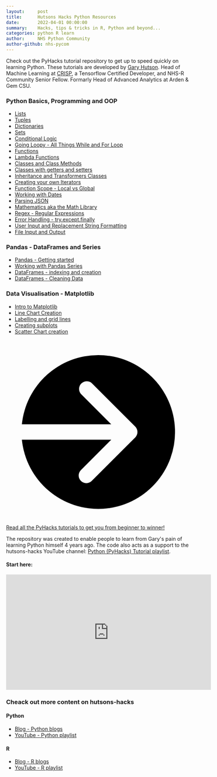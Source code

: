 ```yaml
---
layout:     post
title:      Hutsons Hacks Python Resources
date:       2022-04-01 00:00:00
summary:    Hacks, tips & tricks in R, Python and beyond...
categories: python R learn
author:     NHS Python Community
author-github: nhs-pycom
---
```


Check out the PyHacks tutorial repository to get up to speed quickly on learning Python. These tutorials are developed by [Gary Hutson](https://hutsons-hacks.info/). Head of Machine Learning at [CRISP](https://www.crispthinking.com/), a Tensorflow Certified Developer, and NHS-R Community Senior Fellow. Formarly Head of Advanced Analytics at Arden & Gem CSU. 

### Python Basics, Programming and OOP

- [Lists](https://github.com/StatsGary/PyHacks-Tutorials/blob/main/01_Lists.py)
- [Tuples](https://github.com/StatsGary/PyHacks-Tutorials/blob/main/02_Tuples.py)
- [Dictionaries](https://github.com/StatsGary/PyHacks-Tutorials/blob/main/03_Dictionaries.py)
- [Sets](https://github.com/StatsGary/PyHacks-Tutorials/blob/main/04_Sets.py)
- [Conditional Logic](https://github.com/StatsGary/PyHacks-Tutorials/blob/main/05_ConditionalLogic.py)
- [Going Loopy - All Things While and For Loop](https://github.com/StatsGary/PyHacks-Tutorials/blob/main/06_Looping.py)
- [Functions](https://github.com/StatsGary/PyHacks-Tutorials/blob/main/07_Functions.py)
- [Lambda Functions](https://github.com/StatsGary/PyHacks-Tutorials/blob/main/08_Lambda_Anon_Funcs.py)
- [Classes and Class Methods](https://github.com/StatsGary/PyHacks-Tutorials/blob/main/09_Classes_with_Python.py)
- [Classes with getters and setters](https://github.com/StatsGary/PyHacks-Tutorials/blob/main/10_Classes_with_Python_Getters_Setters.py) 
- [Inheritance and Transformers Classes](https://github.com/StatsGary/PyHacks-Tutorials/tree/main/11_Inheritance_and_OverloadingMethods) 
- [Creating your own Iterators](https://github.com/StatsGary/PyHacks-Tutorials/blob/main/12_Iterators.py)
- [Function Scope - Local vs Global](https://github.com/StatsGary/PyHacks-Tutorials/blob/main/13_FunctionScope.py)
- [Working with Dates](https://github.com/StatsGary/PyHacks-Tutorials/blob/main/14_Dates.py)
- [Parsing JSON](https://github.com/StatsGary/PyHacks-Tutorials/blob/main/15_JSON.py)
- [Mathematics aka the Math Library](https://github.com/StatsGary/PyHacks-Tutorials/blob/main/16_Math.py)
- [Regex - Regular Expressions](https://github.com/StatsGary/PyHacks-Tutorials/blob/main/17_Regular_Expressions.py)
- [Error Handling - try.except.finally](https://github.com/StatsGary/PyHacks-Tutorials/blob/main/18_ErrorHandling.py)
- [User Input and Replacement String Formatting](https://github.com/StatsGary/PyHacks-Tutorials/blob/main/19_UserInput_and_StringFormatting.py)
- [File Input and Output](https://github.com/StatsGary/PyHacks-Tutorials/blob/main/20_File_IO_Read_and_Write_data.py)

### Pandas - DataFrames and Series
- [Pandas - Getting started](https://github.com/StatsGary/PyHacks-Tutorials/blob/main/21_Pandas/21_1_GettingStarted.py)
- [Working with Pandas Series](https://github.com/StatsGary/PyHacks-Tutorials/blob/main/21_Pandas/21_2_Series.py.)
- [DataFrames - indexing and creation](https://github.com/StatsGary/PyHacks-Tutorials/blob/main/21_Pandas/21_3_DataFrames.py)
- [DataFrames - Cleaning Data](https://github.com/StatsGary/PyHacks-Tutorials/blob/main/21_Pandas/21_4_DataFrames_Cleaning_Data.py)

### Data Visualisation - Matplotlib

- [Intro to Matplotlib](https://github.com/StatsGary/PyHacks-Tutorials/blob/main/22_Matplotlib/22_1_Matplot_Intro.py)
- [Line Chart Creation](https://github.com/StatsGary/PyHacks-Tutorials/blob/main/22_Matplotlib/22_2_Matplot_LineCharts.py)
- [Labelling and grid lines](https://github.com/StatsGary/PyHacks-Tutorials/blob/main/22_Matplotlib/22_3_Matplot_Labelling_and_grids.py)
- [Creating subplots](https://github.com/StatsGary/PyHacks-Tutorials/blob/main/22_Matplotlib/22_4_Matplot_Subplotting.py)
- [Scatter Chart creation](https://github.com/StatsGary/PyHacks-Tutorials/blob/main/22_Matplotlib/22_5_Matplot_Scatter.py)

<div class="nhsuk-action-link">
  <a class="nhsuk-action-link__link" href="https://github.com/StatsGary/PyHacks-Tutorials">
    <svg class="nhsuk-icon nhsuk-icon__arrow-right-circle" xmlns="http://www.w3.org/2000/svg" viewBox="0 0 24 24" aria-hidden="true">
      <path d="M0 0h24v24H0z" fill="none"></path>
      <path d="M12 2a10 10 0 0 0-9.95 9h11.64L9.74 7.05a1 1 0 0 1 1.41-1.41l5.66 5.65a1 1 0 0 1 0 1.42l-5.66 5.65a1 1 0 0 1-1.41 0 1 1 0 0 1 0-1.41L13.69 13H2.05A10 10 0 1 0 12 2z"></path>
    </svg>
    <span class="nhsuk-action-link__text">Read all the PyHacks tutorials to get you from beginner to winner!</span>
  </a>
</div>

The repository was created to enable people to learn from Gary's pain of learning Python himself 4 years ago. The code also acts as a support to the hutsons-hacks YouTube channel: [Python (PyHacks) Tutorial playlist](https://www.youtube.com/playlist?list=PLSLQ7uyfNIIvBABMWgj61u7wNlQnbWqKw).

#### Start here:
<iframe width="560" height="315" src="https://www.youtube-nocookie.com/embed/q6teY2nwJKM" title="YouTube video player" frameborder="0" allow="accelerometer; autoplay; clipboard-write; encrypted-media; gyroscope; picture-in-picture" allowfullscreen></iframe>

### Cheack out more content on hutsons-hacks
#### Python
- [Blog - Python blogs](https://hutsons-hacks.info/category/python-blogs)
- [YouTube - Python playlist](https://www.youtube.com/playlist?list=PL37zlCA8GQdrHqgrDg2WcsSY6-P0ZBgnS)
#### R
- [Blog - R blogs](https://hutsons-hacks.info/category/r-blogs)
- [YouTube - R playlist](https://www.youtube.com/playlist?list=PL37zlCA8GQdo-mObS7U6ViJduy9CyC5aI)